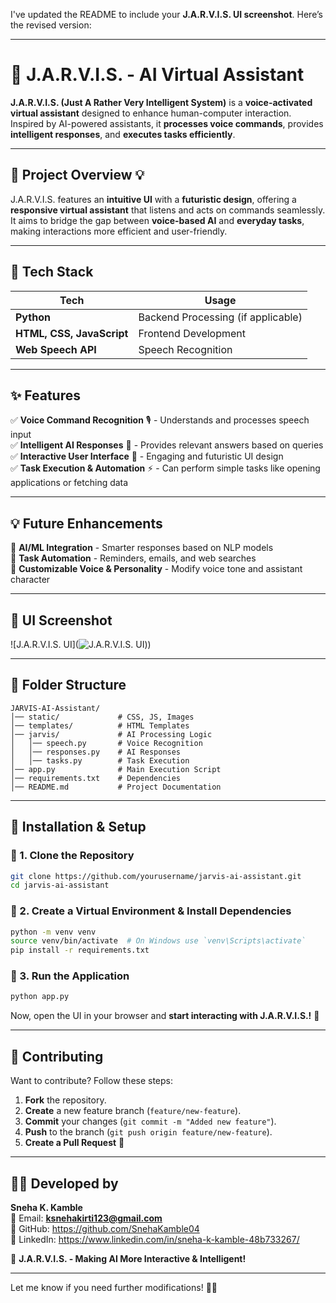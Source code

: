 I've updated the README to include your **J.A.R.V.I.S. UI screenshot**. Here’s the revised version:  

---

# 🤖 J.A.R.V.I.S. - AI Virtual Assistant  

**J.A.R.V.I.S. (Just A Rather Very Intelligent System)** is a **voice-activated virtual assistant** designed to enhance human-computer interaction. Inspired by AI-powered assistants, it **processes voice commands**, provides **intelligent responses**, and **executes tasks efficiently**.  

---

## 🌟 Project Overview 💡  

J.A.R.V.I.S. features an **intuitive UI** with a **futuristic design**, offering a **responsive virtual assistant** that listens and acts on commands seamlessly. It aims to bridge the gap between **voice-based AI** and **everyday tasks**, making interactions more efficient and user-friendly.  

---

## 🔧 Tech Stack  

| Tech        | Usage                              |  
|------------|----------------------------------|  
| **Python** | Backend Processing (if applicable) |  
| **HTML, CSS, JavaScript** | Frontend Development  |  
| **Web Speech API** | Speech Recognition  |  

---

## ✨ Features  

✅ **Voice Command Recognition** 🎙️ - Understands and processes speech input  
✅ **Intelligent AI Responses** 🧠 - Provides relevant answers based on queries  
✅ **Interactive User Interface** 🎨 - Engaging and futuristic UI design  
✅ **Task Execution & Automation** ⚡ - Can perform simple tasks like opening applications or fetching data  

---

## 💡 Future Enhancements  

🔹 **AI/ML Integration** - Smarter responses based on NLP models  
🔹 **Task Automation** - Reminders, emails, and web searches  
🔹 **Customizable Voice & Personality** - Modify voice tone and assistant character  

---

## 📸 UI Screenshot  

![J.A.R.V.I.S. UI](![J.A.R.V.I.S. UI](assets/jarvis.gif)))  

---

## 📂 Folder Structure  

```
JARVIS-AI-Assistant/
│── static/             # CSS, JS, Images
│── templates/          # HTML Templates
│── jarvis/             # AI Processing Logic
│   │── speech.py       # Voice Recognition
│   │── responses.py    # AI Responses
│   │── tasks.py        # Task Execution
│── app.py              # Main Execution Script
│── requirements.txt    # Dependencies
│── README.md           # Project Documentation
```

---

## 🎯 Installation & Setup  

### 🔹 1. Clone the Repository  
```sh
git clone https://github.com/yourusername/jarvis-ai-assistant.git  
cd jarvis-ai-assistant  
```

### 🔹 2. Create a Virtual Environment & Install Dependencies  
```sh
python -m venv venv  
source venv/bin/activate  # On Windows use `venv\Scripts\activate`
pip install -r requirements.txt  
```

### 🔹 3. Run the Application  
```sh
python app.py  
```
Now, open the UI in your browser and **start interacting with J.A.R.V.I.S.!** 🚀  

---

## 🤝 Contributing  

Want to contribute? Follow these steps:  
1. **Fork** the repository.  
2. **Create** a new feature branch (`feature/new-feature`).  
3. **Commit** your changes (`git commit -m "Added new feature"`).  
4. **Push** to the branch (`git push origin feature/new-feature`).  
5. **Create a Pull Request** 🚀  

---

## 👨‍💻 Developed by  

**Sneha K. Kamble**  
📧 Email: **ksnehakirti123@gmail.com**  
🐙 GitHub: https://github.com/SnehaKamble04  
🔗 LinkedIn: https://www.linkedin.com/in/sneha-k-kamble-48b733267/ 

🚀 **J.A.R.V.I.S. - Making AI More Interactive & Intelligent!**  

---

Let me know if you need further modifications! 🚀🔥